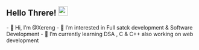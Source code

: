 <h2>Hello Threre! <img src="https://raw.githubsercontent.com/ABSphreak/master/gifs/Hi.gif" height="25px"></h2>
- 👋 Hi, I’m @Xereng
- 👀 I’m interested in Full satck development & Software Development
- 🌱 I’m currently learning DSA , C & C++ also working on web development
  
<!---
Xereng/Xereng is a ✨ special ✨ repository because its `README.md` (this file) appears on your GitHub profile.
You can click the Preview link to take a look at your changes.
--->
